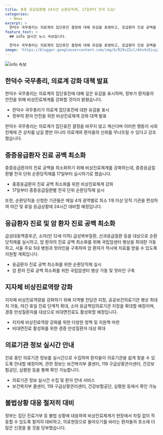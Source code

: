 ```yaml
---
title: 중증 응급질환별 24시간 순환당직제, 17일부터 전국 도입!
categories:
  - News
excerpt: >
  한덕수 국무총리는 의료계의 집단휴진 결정에 대해 유감을 표명하고, 응급환자 진료 공백을 최소화하는 비상진료체계를 더욱 강화한다고 발표했다. 병의원 문닫는 사태를 방지하기 위해 정부는 순환당직제를 시행하고, 응급의료포털 및 지자체 홈페이지를 통해 문 여는 병의원을 안내할 예정이다. 또한 암 환자의 진료 공백 최소화를 위해 국립암센터 병상을 활용하고, 의료진을 지원하기 위해 추가 수당을 지급한다. 정부는 의료진의 집단 진료거부에 대해 엄정히 대응하고, 환자들의 피해사례에 대해 집중적인 지원을 약속했다.
feature_text: >
  ## info 실시간 뉴스 속보입니다.

  한덕수 국무총리는 의료계의 집단휴진 결정에 대해 유감을 표명하고, 응급환자 진료 공백을 최소화하는 비상진료체계를 더욱 강화한다고 발표했다. 병의원 문닫는 사태를 방지하기 위해 정부는 순환당직제를 시행하고, 응급의료포털 및 지자체 홈페이지를 통해 문 여는 병의원을 안내할 예정이다. 또한 암 환자의 진료 공백 최소화를 위해 국립암센터 병상을 활용하고, 의료진을 지원하기 위해 추가 수당을 지급한다. 정부는 의료진의 집단 진료거부에 대해 엄정히 대응하고, 환자들의 피해사례에 대해 집중적인 지원을 약속했다.
image: 'https://blogger.googleusercontent.com/img/b/R29vZ2xl/AVvXsEixyZcFfHzMRdzZMjFBmAUKJYCLCGyLL1o632UiGVXcaFdKo_bkvkuCioo0uUKlGfBVcT3P84aROyZIXSBEx3Aw5nCQ3pTgDom1WDC4m8eifvWiAmWEEVb4x6G_l8C0QH225ldMjyaFvpxGEBGNO37VmDTDMHGhJPq73UglMfDca1-0aw/s1600/blogspot.png'
---
```


<p><img src="https://blogger.googleusercontent.com/img/b/R29vZ2xl/AVvXsEixyZcFfHzMRdzZMjFBmAUKJYCLCGyLL1o632UiGVXcaFdKo_bkvkuCioo0uUKlGfBVcT3P84aROyZIXSBEx3Aw5nCQ3pTgDom1WDC4m8eifvWiAmWEEVb4x6G_l8C0QH225ldMjyaFvpxGEBGNO37VmDTDMHGhJPq73UglMfDca1-0aw/s1600/blogspot.png" alt="info 속보" /></p>

<h2 data-ke-size="size26">한덕수 국무총리, 의료계 강화 대책 발표</h2>

<p data-ke-size="size16">한덕수 국무총리는 의료계의 집단휴진에 대해 깊은 유감을 표시하며, 정부가 환자들의 안전을 위해 비상진료체계를 강화할 것이라 밝혔습니다.</p>

<ul>
  <li>한덕수 국무총리가 의료계 집단휴진에 대한 유감을 표시</li>
  <li>정부의 환자 안전을 위한 비상진료체계 강화 대책 발표</li>
</ul>

<p data-ke-size="size16">한덕수 국무총리는 의료계가 집단휴진 결정을 바꾸지 않고 계신다며 이러한 행동이 사회 전체에 큰 상처를 남길 뿐만 아니라 의료계와 환자들의 신뢰를 무너뜨릴 수 있다고 강조했습니다.</p>

<h2 data-ke-size="size26">중증응급환자 진료 공백 최소화</h2>

<p data-ke-size="size16">중증응급환자의 진료 공백을 최소화하기 위해 비상진료체계를 강화하는데, 중증응급질환별 전국 단위 순환당직제를 17일부터 실시하기로 했습니다.</p>

<ul>
  <li>중증응급환자 진료 공백 최소화를 위한 비상진료체계 강화</li>
  <li>17일부터 중증응급질환별 전국 단위 순환당직제 실시</li>
</ul>

<p data-ke-size="size16">또한, 순환당직을 신청한 기관들은 매일 4개 광역별로 최소 1개 이상 당직 기관을 편성하여 야간 및 휴일 응급상황에 24시간 대비할 예정입니다.</p>

<h2 data-ke-size="size26">응급환자 진료 및 암 환자 진료 공백 최소화</h2>

<p data-ke-size="size16">급성대동맥증후군, 소아(만 12세 이하) 급성복부질환, 산과응급질환 등을 대상으로 순환당직제를 실시하고, 암 환자의 진료 공백 최소화를 위해 국립암센터 병상을 최대한 가동하고, 서울 주요 5대 병원과 핫라인을 구축하여 암 환자가 적시에 치료를 받을 수 있도록 지원할 계획입니다.</p>

<ul>
  <li>응급환자 진료 공백 최소화를 위한 순환당직제 실시</li>
  <li>암 환자 진료 공백 최소화를 위한 국립암센터 병상 가동 및 핫라인 구축</li>
</ul>

<h2 data-ke-size="size26">지자체 비상진료역량 강화</h2>

<p data-ke-size="size16">지자체 비상진료역량을 강화하기 위해 지역별 전담관 지정, 공공보건의료기관 병상 최대치 가동, 야간·휴일 진료 단계적 확대, 소아 응급책임의료기관 지정을 확대할 예정이며, 경증 만성질환자를 대상으로 비대면진료도 활성화할 예정입니다.</p>

<ul>
  <li>지자체 비상진료역량 강화를 위한 다양한 정책 및 지원책 마련</li>
  <li>비대면진료 활성화를 위한 경증 만성질환자 대상 확대</li>
</ul>

<h2 data-ke-size="size26">의료기관 정보 실시간 안내</h2>

<p data-ke-size="size16">진료 중인 의료기관 정보를 실시간으로 수집하여 환자들이 의료기관을 쉽게 찾을 수 있도록 안내할 예정이며, 관련 정보는 보건복지부 콜센터, 119 구급상황관리센터, 건강보험공단, 심평원 등을 통해 확인 가능합니다.</p>

<ul>
  <li>의료기관 정보 실시간 수집 및 환자 안내 서비스</li>
  <li>보건복지부 콜센터, 119 구급상황관리센터, 건강보험공단, 심평원 등에서 확인 가능</li>
</ul>

<h2 data-ke-size="size26">불법상황 대응 철저히 대비</h2>

<p data-ke-size="size16">정부는 집단 진료거부 등 불법 상황에 대응하여 비상진료체계가 현장에서 차질 없이 작동할 수 있도록 철저히 대비하고, 의료현장으로 돌아오기를 바라는 환자들의 호소에 더 많은 신경을 쓸 것을 당부했습니다.</p>

<p data-ke-size="size16">&nbsp;</p>

